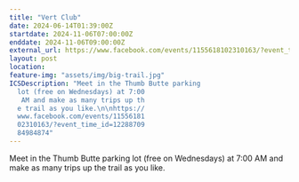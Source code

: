 ```yaml
---
title: "Vert Club"
date: 2024-06-14T01:39:00Z
startdate: 2024-11-06T07:00:00Z
enddate: 2024-11-06T09:00:00Z
external_url: https://www.facebook.com/events/1155618102310163/?event_time_id=1228870984984874
layout: post
location: 
feature-img: "assets/img/big-trail.jpg"
ICSDescription: "Meet in the Thumb Butte parking   lot (free on Wednesdays) at 7:00   AM and make as many trips up th  e trail as you like.\n\nhttps://  www.facebook.com/events/11556181  02310163/?event_time_id=12288709  84984874"
---
```


Meet in the Thumb Butte parking lot (free on Wednesdays) at 7&#58;00 AM and make as many trips up the trail as you like.<br>
  <br>
  
